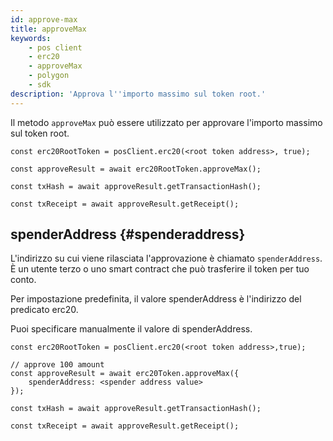 ```yaml
---
id: approve-max
title: approveMax
keywords:
    - pos client
    - erc20
    - approveMax
    - polygon
    - sdk
description: 'Approva l''importo massimo sul token root.'
---
```


Il metodo `approveMax` può essere utilizzato per approvare l'importo massimo sul token root.

```
const erc20RootToken = posClient.erc20(<root token address>, true);

const approveResult = await erc20RootToken.approveMax();

const txHash = await approveResult.getTransactionHash();

const txReceipt = await approveResult.getReceipt();

```

## spenderAddress {#spenderaddress}

L'indirizzo su cui viene rilasciata l'approvazione è chiamato `spenderAddress`. È un utente terzo o uno smart contract che può trasferire il token per tuo conto.

Per impostazione predefinita, il valore spenderAddress è l'indirizzo del predicato erc20.

Puoi specificare manualmente il valore di spenderAddress.

```
const erc20RootToken = posClient.erc20(<root token address>,true);

// approve 100 amount
const approveResult = await erc20Token.approveMax({
    spenderAddress: <spender address value>
});

const txHash = await approveResult.getTransactionHash();

const txReceipt = await approveResult.getReceipt();

```
